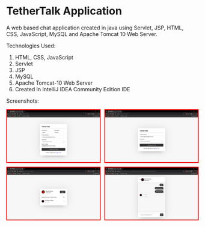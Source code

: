 # TetherTalk Application

A web based chat application created in java using Servlet, JSP, HTML, CSS, JavaScript, MySQL and Apache Tomcat 10 Web Server.<br> 

Technologies Used:
  1. HTML, CSS, JavaScript
  2. Servlet
  3. JSP
  4. MySQL
  5. Apache Tomcat-10 Web Server
  6. Created in IntelliJ IDEA Community Edition IDE

Screenshots:

<div style="display: flex;flex-direction: column; grid-gap: 10px;">
    <div style="display: flex; grid-gap: 10px;">
        <img src="src/main/webapp/images/IMG1.png" alt="screenshots" width="49%" style="border: 2px solid red"/>
        <img src="src/main/webapp/images/IMG2.png" alt="screenshots" width="49%" style="border: 2px solid red"/>
    </div>
    <div style="display: flex; grid-gap: 10px;">
        <img src="src/main/webapp/images/IMG3.png" alt="screenshots" width="49%" style="border: 2px solid red"/>
        <img src="src/main/webapp/images/IMG4.png" alt="screenshots" width="49%" style="border: 2px solid red"/>
    </div>
</div>
<br>




